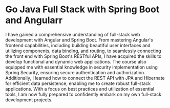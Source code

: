 # Go Java Full Stack with Spring Boot and Angularr
I have gained a comprehensive understanding of full-stack web development with Angular and Spring Boot. From mastering Angular's frontend capabilities, including building beautiful user interfaces and utilizing components, data binding, and routing, to seamlessly connecting the front end with Spring Boot's RESTful APIs, I have acquired the skills to develop functional and dynamic web applications. The course also equipped me with essential knowledge in security implementation using Spring Security, ensuring secure authentication and authorization. Additionally, I learned how to connect the REST API with JPA and Hibernate for efficient data persistence, enabling me to create robust full-stack applications. With a focus on best practices and utilization of essential tools, I am now fully prepared to confidently embark on my own full-stack development projects.
